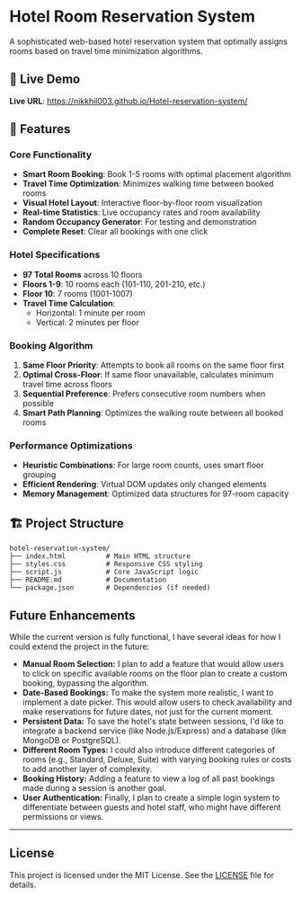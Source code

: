 # Hotel Room Reservation System

A sophisticated web-based hotel reservation system that optimally assigns rooms based on travel time minimization algorithms.

## 🚀 Live Demo

**Live URL**:  https://nikkhil003.github.io/Hotel-reservation-system/

## 🏨 Features

### Core Functionality
- **Smart Room Booking**: Book 1-5 rooms with optimal placement algorithm
- **Travel Time Optimization**: Minimizes walking time between booked rooms
- **Visual Hotel Layout**: Interactive floor-by-floor room visualization
- **Real-time Statistics**: Live occupancy rates and room availability
- **Random Occupancy Generator**: For testing and demonstration
- **Complete Reset**: Clear all bookings with one click

### Hotel Specifications
- **97 Total Rooms** across 10 floors
- **Floors 1-9**: 10 rooms each (101-110, 201-210, etc.)
- **Floor 10**: 7 rooms (1001-1007)
- **Travel Time Calculation**:
  - Horizontal: 1 minute per room
  - Vertical: 2 minutes per floor

### Booking Algorithm
1. **Same Floor Priority**: Attempts to book all rooms on the same floor first
2. **Optimal Cross-Floor**: If same floor unavailable, calculates minimum travel time across floors
3. **Sequential Preference**: Prefers consecutive room numbers when possible
4. **Smart Path Planning**: Optimizes the walking route between all booked rooms



### Performance Optimizations
- **Heuristic Combinations**: For large room counts, uses smart floor grouping
- **Efficient Rendering**: Virtual DOM updates only changed elements
- **Memory Management**: Optimized data structures for 97-room capacity

## 🏗️ Project Structure

```
hotel-reservation-system/
├── index.html          # Main HTML structure
├── styles.css          # Responsive CSS styling
├── script.js           # Core JavaScript logic
├── README.md           # Documentation
└── package.json        # Dependencies (if needed)
```


## Future Enhancements

While the current version is fully functional, I have several ideas for how I could extend the project in the future:

- **Manual Room Selection:** I plan to add a feature that would allow users to click on specific available rooms on the floor plan to create a custom booking, bypassing the algorithm.
- **Date-Based Bookings:** To make the system more realistic, I want to implement a date picker. This would allow users to check availability and make reservations for future dates, not just for the current moment.
- **Persistent Data:** To save the hotel's state between sessions, I'd like to integrate a backend service (like Node.js/Express) and a database (like MongoDB or PostgreSQL).
- **Different Room Types:** I could also introduce different categories of rooms (e.g., Standard, Deluxe, Suite) with varying booking rules or costs to add another layer of complexity.
- **Booking History:** Adding a feature to view a log of all past bookings made during a session is another goal.
- **User Authentication:** Finally, I plan to create a simple login system to differentiate between guests and hotel staff, who might have different permissions or views.

---

## License

This project is licensed under the MIT License. See the [LICENSE](LICENSE) file for details.
